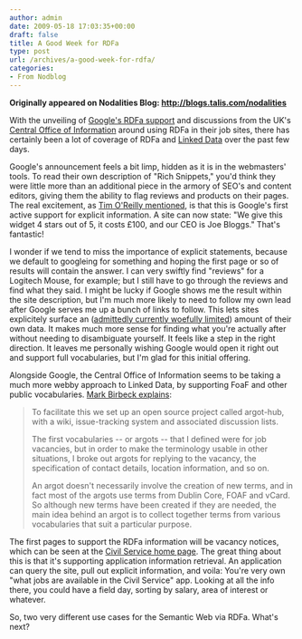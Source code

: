 ```yaml
---
author: admin
date: 2009-05-18 17:03:35+00:00
draft: false
title: A Good Week for RDFa
type: post
url: /archives/a-good-week-for-rdfa/
categories:
- From Nodblog
---
```


**Originally appeared on Nodalities Blog: http://blogs.talis.com/nodalities**

With the unveiling of [Google's RDFa support](http://googlewebmastercentral.blogspot.com/2009/05/introducing-rich-snippets.html) and discussions from the UK's [Central Office of Information](http://zachbeauvais.com/wp-content/uploads/2009/05/more-rdfa-goodness-from-uk-government-web-sites) around using RDFa in their job sites, there has certainly been a lot of coverage of RDFa and [Linked Data](http://zachbeauvais.com/wp-content/uploads/2009/05/linked_data_is_blooming_why_you_should_care.php) over the past few days.

Google's announcement feels a bit limp, hidden as it is in the webmasters' tools. To read their own description of "Rich Snippets," you'd think they were little more than an additional piece in the armory of SEO's and content editors, giving them the ability to flag reviews and products on their pages. The real excitement, as [Tim O'Reilly mentioned](http://zachbeauvais.com/wp-content/uploads/2009/05/google-rich-snippets-semantic-web.html), is that this is Google's first active support for explicit information. A site can now state: "We give this widget 4 stars out of 5, it costs £100, and our CEO is Joe Bloggs." That's fantastic!

I wonder if we tend to miss the importance of explicit statements, because we default to googleing for something and hoping the first page or so of results will contain the answer. I can very swiftly find "reviews" for a Logitech Mouse, for example; but I still have to go through the reviews and find what they said. I might be lucky if Google shows me the result within the site description, but I'm much more likely to need to follow my own lead after Google serves me up a bunch of links to follow. This lets sites explicitely surface an ([admittedly currently woefully limited](http://zachbeauvais.com/wp-content/uploads/2009/05/googles-rdfa-a-damp-squib)) amount of their own data. It makes much more sense for finding what you're actually after without needing to disambiguate yourself. It feels like a step in the right direction. It leaves me personally wishing Google would open it right out and support full vocabularies, but I'm glad for this initial offering.

Alongside Google, the Central Office of Information seems to be taking a much more webby approach to Linked Data, by supporting FoaF and other public vocabularies. [Mark Birbeck explains](http://zachbeauvais.com/wp-content/uploads/2009/05/more-rdfa-goodness-from-uk-government-web-sites):



<blockquote>To facilitate this we set up an open source project called argot-hub, with a wiki, issue-tracking system and associated discussion lists.

The first vocabularies -- or argots -- that I defined were for job vacancies, but in order to make the terminology usable in other situations, I broke out argots for replying to the vacancy, the specification of contact details, location information, and so on.

An argot doesn't necessarily involve the creation of new terms, and in fact most of the argots use terms from Dublin Core, FOAF and vCard. So although new terms have been created if they are needed, the main idea behind an argot is to collect together terms from various vocabularies that suit a particular purpose.</blockquote>



The first pages to support the RDFa information will be vacancy notices, which can be seen at the [Civil Service home page](http://zachbeauvais.com/wp-content/uploads/2009/05/www.civilservice.gov.uk). The great thing about this is that it's supporting application information retrieval. An application can query the site, pull out explicit information, and voila: You're very own "what jobs are available in the Civil Service" app. Looking at all the info there, you could have a field day, sorting by salary, area of interest or whatever.

So, two very different use cases for the Semantic Web via RDFa. What's next?
